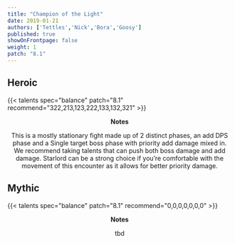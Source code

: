 ```yaml
---
title: "Champion of the Light"
date: 2019-01-21
authors: ['Tettles','Nick','Bora','Goosy']
published: true
showOnFrontpage: false
weight: 1
patch: "8.1"
---
```


## Heroic
{{< talents spec="balance" patch="8.1" recommend="322,213,123,222,133,132,321" >}}

<center>
<b>Notes</b>

This is a mostly stationary fight made up of 2 distinct phases, an add DPS phase and a Single target boss phase with priority add damage mixed in. We recommend taking talents that can push both boss damage and add damage. Starlord can be a strong choice if you’re comfortable with the movement of this encounter as it allows for better priority damage.

</center>


## Mythic
{{< talents spec="balance" patch="8.1" recommend="0,0,0,0,0,0,0" >}}
<center>
<b>Notes</b>

tbd

</center>
 
